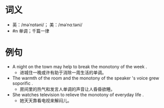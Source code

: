 # 词义
- 英：/məˈnɒtəni/； 美：/məˈnɑːtəni/
- #n 单调；千篇一律
# 例句
- A night on the town may help to break the monotony of the week .
	- 进城住一晚或许有助于消除一周生活的单调。
- The warmth of the room and the monotony of the speaker 's voice grew soporific .
	- 房间里的热气和发言人单调的声音让人昏昏欲睡。
- She watches television to relieve the monotony of everyday life .
	- 她天天靠看电视来解闷儿。
